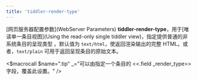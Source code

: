 ```yaml
---
title: 'tiddler-render-type'
---
```


[网页服务器配置参数](WebServer Parameters) **tiddler-render-type**，用于[唯读单一条目视图](Using the read-only single tiddler view)，指定提供普通的非系统条目的呈现类型 。默认值为 `text/html`，使返回渲染输出的完整 HTML。或者，`text/plain` 可用于返回呈现条目的原始文本。

<$macrocall $name=".tip" _="可以由指定一个条目的 <<.field _render_type>> 字段，覆盖此设置。" />